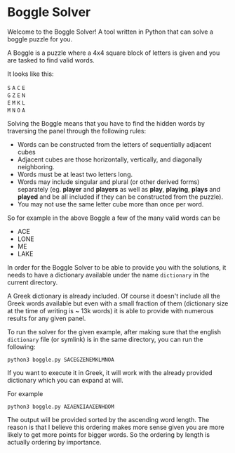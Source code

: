 # Boggle Solver

Welcome to the Boggle Solver! A tool written in Python that can solve a boggle puzzle for you.

A Boggle is a puzzle where a 4x4 square block of letters is given and you are tasked to find valid words.

It looks like this:

`S` `A` `C` `E`  
`G` `Z` `E` `N`  
`E` `M` `K` `L`  
`M` `N` `O` `A`  

Solving the Boggle means that you have to find the hidden words by traversing the panel through the following rules:  
- Words can be constructed from the letters of sequentially adjacent cubes  
- Adjacent cubes are those horizontally, vertically, and diagonally neighboring.  
- Words must be at least two letters long.  
- Words may include singular and plural (or other derived forms) separately (eg. **player** and **players** as well as **play**, **playing**, **plays** and **played** and be all included if they can be constructed from the puzzle).  
- You may not use the same letter cube more than once per word.  

So for example in the above Boggle a few of the many valid words can be  
- ACE  
- LONE  
- ME  
- LAKE  

In order for the Boggle Solver to be able to provide you with the solutions, it needs to have a dictionary available under the name `dictionary` in the current directory.

A Greek dictionary is already included. Of course it doesn't include all the Greek words available but even with a small fraction of them (dictionary size at the time of writing is ~ 13k words) it is able to provide with numerous results for any given panel.

To run the solver for the given example, after making sure that the english `dictionary` file (or symlink) is in the same directory, you can run the following:  
```
python3 boggle.py SACEGZENEMKLMNOA
```

If you want to execute it in Greek, it will work with the already provided dictionary which you can expand at will.

For example  
```
python3 boggle.py ΑΣΛΕΝΣΙΑΛΣΕΝΗΩΟΜ
```

The output will be provided sorted by the ascending word length. The reason is that I believe this ordering makes more sense given you are more likely to get more points for bigger words. So the ordering by length is actually ordering by importance.
